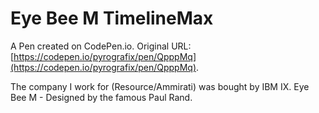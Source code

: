 # Eye Bee M TimelineMax

A Pen created on CodePen.io. Original URL: [https://codepen.io/pyrografix/pen/QpppMq](https://codepen.io/pyrografix/pen/QpppMq).

The company I work for  (Resource/Ammirati) was bought by IBM IX.  Eye Bee M - Designed by the famous Paul Rand.